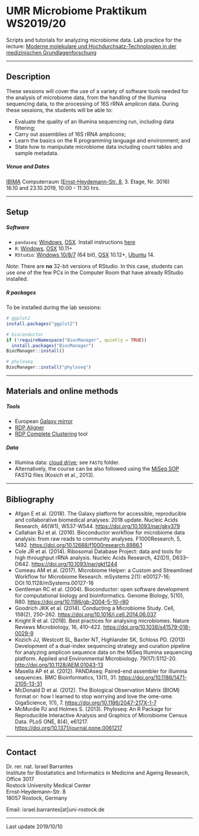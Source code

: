 # UMR Microbiome Praktikum WS2019/20

Scripts and tutorials for analyzing microbiome data. Lab practice for the lecture: [Moderne molekulare und Hochdurchsatz-Technologien in der medizinischen Grundlagenforschung](https://lsf.uni-rostock.de/qisserver/rds;jsessionid=BB8A59F014D3F7C41005016CB244C476.node2?state=verpublish&status=init&vmfile=no&moduleCall=webInfo&publishConfFile=webInfo&publishSubDir=veranstaltung&navigationPosition=lectures%2Csearch&breadcrumb=searchLectures&topitem=lectures&subitem=search&veranstaltung.veranstid=115284)

---

## Description

These sessions will cover the use of a variety of software tools needed for the analysis of microbiome data, from the handling of the Illumina sequencing data, to the processing of 16S rRNA amplicon data. During these sessions, the students will be able to:

* Evaluate the quality of an Illumina sequencing run, including data filtering;
* Carry out assemblies of 16S rRNA amplicons;
* Learn the basics on the R programming language and environment; and 
* State how to manipulate microbiome data including count tables and sample metadata. 

##### Venue and Dates

[IBIMA](https://ibima.med.uni-rostock.de) Computerraum ([Ernst-Heydemann-Str. 8](https://goo.gl/maps/JGDWhPDLHxG2), 3. Etage, Nr. 3016) <br>
16.10 and 23.10.2019, 10:00 - 11:30 hrs.


---

## Setup

##### Software

- `pandaseq`: [Windows](https://github.com/neufeld/pandaseq/releases/download/v2.11/pandaseq-2.11.zip), [OSX](https://github.com/neufeld/pandaseq/releases/download/v2.11/PANDAseq-2.11.pkg). Install instructions [here](https://github.com/neufeld/pandaseq/wiki/Installation)
- `R`: [Windows](https://ftp.gwdg.de/pub/misc/cran/bin/windows/base/R-3.6.1-win.exe), [OSX](https://cran.rstudio.com/bin/macosx/R-3.6.1.pkg) 10.11+
- `RStudio`: [Windows 10/8/7](https://download1.rstudio.org/desktop/windows/RStudio-1.2.5001.exe) (64 bit), [OSX](https://download1.rstudio.org/desktop/macos/RStudio-1.2.5001.dmg) 10.12+, [Ubuntu](https://download1.rstudio.org/desktop/trusty/amd64/rstudio-1.2.5001-amd64.deb) 14. 

_Note_: There are **no** 32-bit versions of RStudio. In this case, students can use one of the few PCs in the Computer Room that have already RStudio installed.


##### R packages

To be installed during the lab sessions:

```r
# ggplot2
install.packages("ggplot2")

# bioconductor
if (!requireNamespace("BiocManager", quietly = TRUE))
  install.packages("BiocManager")
BiocManager::install()

# phyloseq
BiocManager::install("phyloseq")
```
---

## Materials and online methods

##### Tools

* European [Galaxy mirror](https://usegalaxy.eu)
* [RDP Aligner](https://pyro.cme.msu.edu/aligner/form.spr)
* [RDP Complete Clustering](https://pyro.cme.msu.edu/cluster/form.spr) tool

##### Data

- Illumina data: [cloud drive](https://drive.google.com/drive/folders/1QtxFK-2UPxlSLwOA4rQByOMHY7LUF7Fr?usp=sharing); see `FASTQ` folder.
- Alternatively, the course can be also followed using the [MiSeq SOP](http://www.mothur.org/w/images/d/d6/MiSeqSOPData.zip) FASTQ files (Kosich et al., 2013).

---

## Bibliography

* Afgan E et al. (2018). The Galaxy platform for accessible, reproducible and collaborative biomedical analyses: 2018 update. Nucleic Acids Research, 46(W1), W537-W544. https://doi.org/10.1093/nar/gky379
* Callahan BJ et al. (2016). Bioconductor workflow for microbiome data analysis: from raw reads to community analyses. F1000Research, 5, 1492. https://doi.org/10.12688/f1000research.8986.1
* Cole JR et al. (2014). Ribosomal Database Project: data and tools for high throughput rRNA analysis. Nucleic Acids Research, 42(D1), D633–D642. https://doi.org/10.1093/nar/gkt1244
* Comeau AM et al. (2017). Microbiome Helper: a Custom and Streamlined Workflow for Microbiome Research. mSystems 2(1): e00127-16; DOI:10.1128/mSystems.00127-16
* Gentleman RC et al. (2004). Bioconductor: open software development for computational biology and bioinformatics. Genome Biology, 5(10), R80. https://doi.org/10.1186/gb-2004-5-10-r80
* Goodrich JKK et al. (2014). Conducting a Microbiome Study. Cell, 158(2), 250–262. https://doi.org/10.1016/j.cell.2014.06.037
* Knight R et al. (2018). Best practices for analysing microbiomes. Nature Reviews Microbiology, 16, 410–422. https://doi.org/10.1038/s41579-018-0029-9
* Kozich JJ, Westcott SL, Baxter NT, Highlander SK, Schloss PD. (2013) Development of a dual-index sequencing strategy and curation pipeline for analyzing amplicon sequence data on the MiSeq Illumina sequencing platform. Applied and Environmental Microbiology. 79(17):5112-20. http://doi.org/10.1128/AEM.01043-13
* Masella AP et al. (2012). PANDAseq: Paired-end assembler for illumina sequences. BMC Bioinformatics, 13(1), 31. https://doi.org/10.1186/1471-2105-13-31
* McDonald D et al. (2012). The Biological Observation Matrix (BIOM) format or: how I learned to stop worrying and love the ome-ome. GigaScience, 1(1), 7. https://doi.org/10.1186/2047-217X-1-7
* McMurdie PJ and Holmes S. (2013). Phyloseq: An R Package for Reproducible Interactive Analysis and Graphics of Microbiome Census Data. PLoS ONE, 8(4), e61217. https://doi.org/10.1371/journal.pone.0061217

---

## Contact

Dr. rer. nat. Israel Barrantes <br>
Institute for Biostatistics and Informatics in Medicine and Ageing Research, Office 3017<br>
Rostock University Medical Center<br>
Ernst-Heydemann-Str. 8<br>
18057 Rostock, Germany<br>

Email: israel.barrantes[at]uni-rostock.de

---
Last update 2019/10/10



